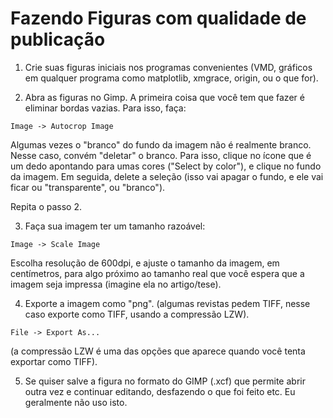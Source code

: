 # Fazendo Figuras com qualidade de publicação

1) Crie suas figuras iniciais nos programas convenientes (VMD, gráficos
em qualquer programa como matplotlib, xmgrace, origin, ou o que for).

2) Abra as figuras no Gimp. A primeira coisa que você tem que fazer é
eliminar bordas vazias. Para isso, faça: 

`Image -> Autocrop Image`

Algumas vezes o "branco" do fundo da imagem não é realmente branco.
Nesse caso, convém "deletar" o branco. Para isso, clique no ícone que
é um dedo apontando para umas cores ("Select by color"), e clique no
fundo da imagem. Em seguida, delete a seleção (isso vai apagar o fundo,
e ele vai ficar ou "transparente", ou "branco").

Repita o passo 2.

3) Faça sua imagem ter um tamanho razoável:

`Image -> Scale Image`

Escolha resolução de 600dpi, e ajuste o tamanho da imagem,
em centímetros, para algo próximo ao tamanho real que você espera que
a imagem seja impressa (imagine ela no artigo/tese).  

4) Exporte a imagem como "png". (algumas revistas pedem TIFF, nesse
caso exporte como TIFF, usando a compressão LZW).  

`File -> Export As... `

(a compressão LZW é uma das opções que aparece quando você tenta
exportar como TIFF). 


5) Se quiser salve a figura no formato do GIMP (.xcf) que permite
abrir outra vez e continuar editando, desfazendo o que foi feito etc.
Eu geralmente não uso isto.






